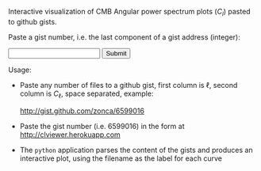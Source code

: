 Interactive visualization of CMB Angular power spectrum plots
($C_l$) pasted to github gists.

Paste a gist number, i.e. the last component of a gist address (integer):

<form onsubmit="location.href='/' + document.getElementById('myInput').value; return false;">
  <input type="text" id="myInput" />
  <input type="submit" />
</form>

Usage:

* Paste any number of files to a github gist, first
column is $\ell$, second column is $C_{\ell}$, space separated, example:

    <http://gist.github.com/zonca/6599016>

* Paste the gist number (i.e. 6599016) in the form at <http://clviewer.herokuapp.com>
 
* The `python` application parses the content of the gists and produces an interactive plot,
using the filename as the label for each curve


